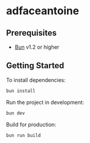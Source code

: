 # adfaceantoine

## Prerequisites

- [Bun](https://bun.sh) v1.2 or higher

## Getting Started

To install dependencies:

```bash
bun install
```

Run the project in development:

```bash
bun dev
```

Build for production:

```bash
bun run build
```
